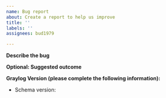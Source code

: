 ```yaml
---
name: Bug report
about: Create a report to help us improve
title: ''
labels: ''
assignees: bud1979

---
```


**Describe the bug**
<!-- A clear and concise description of what the bug is -->

**Optional: Suggested outcome**
<!-- This is not required but can be helpful -->

**Graylog Version (please complete the following information):**
- Schema version: 
